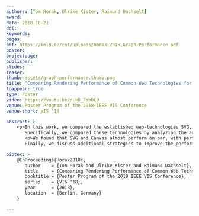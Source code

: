 ```yaml
---
authors: [Tom Horak, Ulrike Kister, Raimund Dachselt]
award:
date: 2018-10-21
doi:
keywords:
pages:
pdf: https://imld.de/cnt/uploads/Horak-2018-Graph-Performance.pdf
poster:
projectpage:
publisher:
slides:
teaser:
thumb: assets/graph-performance.thumb.png
title: "Comparing Rendering Performance of Common Web Technologies for Large Graphs"
toappear: true
type: Poster
video: https://youtu.be/dLkB_ZobDLU
venue: Poster Program of the 2018 IEEE VIS Conference
venue-short: VIS '18

abstract: >
    <p>In this work, we compared the established web-technologies SVG, Canvas, and WebGL regarding their performance for large visualizations.
       Specifically, we compared these technologies by analyzing the achievable frames per second (FPS) in exemplary implementations of a tree visualization with increasing number of elements.</p>
       <p>We found that SVG and Canvas almost perform on par, with performance drops starting at around 10,000 graphical elements, while WebGL performs slightly better when showing text elements and stays almost unaffected by increasing node quantities without text elements.
       Finally, we discuss additional strategies to improve the performance in certain situations.</p>

bibtex: >
    @InProceedings{Horak2018c,
       author    = {Tom Horak and Ulrike Kister and Raimund Dachselt},
       title     = {Comparing Rendering Performance of Common Web Technologies for Large Graphs},
       booktitle = {Poster Program of the 2018 IEEE VIS Conference},
       series    = {VIS '18},
       year      = {2018},
       location  = {Berlin, Germany}
    }

---
```



